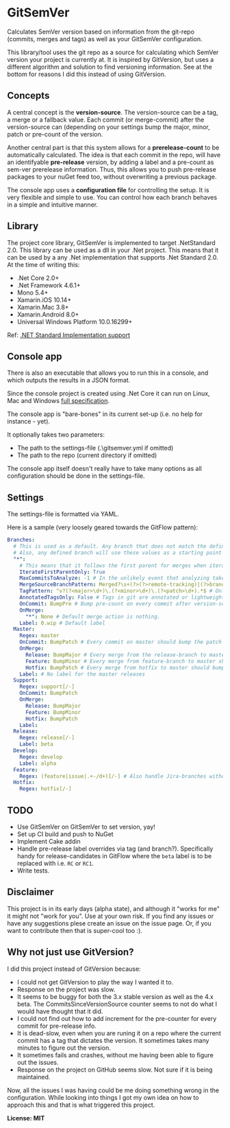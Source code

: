 # GitSemVer
Calculates SemVer version based on information from the git-repo (commits, merges and tags) as well as your GitSemVer configuration.

This library/tool uses the git repo as a source for calculating which SemVer version your project is currently at. It is inspired by GitVersion, but uses a different algorithm and solution to find versioning information. See at the bottom for reasons I did this instead of using GitVersion.

## Concepts
A central concept is the **version-source**. The version-source can be a tag, a merge or a fallback value. Each commit (or merge-commit) after the version-source can (depending on your settings bump the major, minor, patch or pre-count of the version.

Another central part is that this system allows for a **prerelease-count** to be automatically calculated. The idea is that each commit in the repo, will have an identifyable **pre-release** version, by adding a label and a pre-count as sem-ver prerelease information. Thus, this allows you to push pre-release packages to your nuGet feed too, without overwriting a previous package.

The console app uses a **configuration file** for controlling the setup. It is very flexible and simple to use. You can control how each branch behaves in a simple and intuitive manner.

## Library
The project core library, GitSemVer is implemented to target .NetStandard 2.0. This library can be used as a dll in your .Net project. This means that it can be used by a any .Net implementation that supports .Net Standard 2.0. At the time of writing this:

* .Net Core 2.0+
* .Net Framework 4.6.1+
* Mono 5.4+ 
* Xamarin.iOS 10.14+
* Xamarin.Mac 3.8+
* Xamarin.Android 8.0+
* Universal Windows Platform 10.0.16299+

Ref: [.NET Standard Implementation support](https://docs.microsoft.com/en-us/dotnet/standard/net-standard)

## Console app
There is also an executable that allows you to run this in a console, and which outputs the results in a JSON format. 

Since the console project is created using .Net Core it can run on Linux, Mac and Windows [full specification](https://github.com/dotnet/core/blob/master/release-notes/2.0/2.0-supported-os.md).

The console app is "bare-bones" in its current set-up (i.e. no help for instance - yet). 

It optionally takes two parameters:
* The path to the settings-file (.\gitsemver.yml if omitted)
* The path to the repo (current directory if omitted)

The console app itself doesn't really have to take many options as all configuration should be done in the settings-file.

## Settings
The settings-file is formatted via YAML. 

Here is a sample (very loosely geared towards the GitFlow pattern):
```yaml
Branches:
  # This is used as a default. Any branch that does not match the defined branch-regexes will use this.
  # Also, any defined branch will use these values as a starting point and will override only values defined.
  "*": 
    # This means that it follows the first parent for merges when iterating. This prevents pollution from other branches.
    IterateFirstParentOnly: True 
    MaxCommitsToAnalyze: -1 # In the unlikely event that analyzing takes too long, restrict the number of commits to iterate. 
    MergeSourceBranchPattern: Merged?\s+(?>(?>remote-tracking)|(?>branch)\s+)?(?<from>.+)\s+into\s+.* # How the 'from'-branch is detected via regex. 
    TagPattern: ^v?(?<major>\d+)\.(?<minor>\d+)\.(?<patch>\d+).*$ # Only tags that matches are considered (has major, minor and patch)
    AnnotatedTagsOnly: False # Tags in git are annotated or lightweight.
    OnCommit: BumpPre # Bump pre-count on every commit after version-source.
    OnMerge:
      "*": None # Default merge action is nothing.
    Label: 0.wip # Default label
  Master:
    Regex: master
    OnCommit: BumpPatch # Every commit on master should bump the patch number.
    OnMerge:
      Release: BumpMajor # Every merge from the release-branch to master should bump master (this may not be what you want, for illustration purposes only)
      Feature: BumpMinor # Every merge from feature-branch to master should bump minor.
      Hotfix: BumpPatch # Every merge from hotfix to master should bump the patch-number.
    Label: # No label for the master releases
  Support:
    Regex: support[/-] 
    OnCommit: BumpPatch
    OnMerge:
      Release: BumpMajor
      Feature: BumpMinor
      Hotfix: BumpPatch
    Label:
  Release:
    Regex: release[/-]
    Label: beta
  Develop:
    Regex: develop
    Label: alpha
  Feature:
    Regex: (feature|issue|.+-/d+)[/-] # Also handle Jira-branches without feature or issue-prefix
  Hotfix:
    Regex: hotfix[/-]
```

## TODO
* Use GitSemVer on GitSemVer to set version, yay!
* Set up CI  build and push to NuGet
* Implement Cake addin
* Handle pre-release label overrides via tag (and branch?). Specifically handy for release-candidates in GitFlow where the `beta` label is to be replaced with i.e. `RC` or `RC1`.
* Write tests.

## Disclaimer
This project is in its early days (alpha state), and although it "works for me" it might not "work for you". Use at your own risk. If you find any issues or have any suggestions plese create an issue on the issue page. Or, if you want to contribute then that is super-cool too :).

## Why not just use GitVersion?
I did this project instead of GitVersion because:
* I could not get GitVersion to play the way I wanted it to.
* Response on the project was slow.
* It seems to be buggy for both the 3.x stable version as well as the 4.x beta. The CommitsSinceVersionSource counter seems to not do what I would have thought that it did.
* I could not find out how to add increment for the pre-counter for every commit for pre-release info.
* It is dead-slow, even when you are runing it on a repo where the current commit has a tag that dictates the version. It sometimes takes many minutes to figure out the version.
* It sometimes fails and crashes, without me having been able to figure out the issues.
* Response on the project on GitHub seems slow. Not sure if it is being maintained.

Now, all the issues I was having could be me doing something wrong in the configuration. While looking into things I got my own idea on how to approach this and that is what triggered this project.

**License: MIT**
